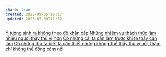 ```yaml
---
share: true
created: 2023-09-05T16:17
updated: 2025-07-09T17:32
---
```

[Ý tưởng sinh ra không theo độ khẩn cấp](../S%E1%BA%AFp%20x%E1%BA%BFp%20%C4%91%E1%BB%99%20%C6%B0u%20ti%C3%AAn/%C3%9D%20t%C6%B0%E1%BB%9Fng%20sinh%20ra%20kh%C3%B4ng%20theo%20%C4%91%E1%BB%99%20kh%E1%BA%A9n%20c%E1%BA%A5p.md)
[Những nhiệm vụ thách thức làm nhiều người thấy thú vị hơn](./Nh%E1%BB%AFng%20nhi%E1%BB%87m%20v%E1%BB%A5%20th%C3%A1ch%20th%E1%BB%A9c%20l%C3%A0m%20nhi%E1%BB%81u%20ng%C6%B0%E1%BB%9Di%20th%E1%BA%A5y%20th%C3%BA%20v%E1%BB%8B%20h%C6%A1n.md)
[Có những cái ta cần làm trước khi ta thấy cần làm](../S%E1%BA%AFp%20x%E1%BA%BFp%20%C4%91%E1%BB%99%20%C6%B0u%20ti%C3%AAn/C%C3%B3%20nh%E1%BB%AFng%20c%C3%A1i%20ta%20c%E1%BA%A7n%20l%C3%A0m%20tr%C6%B0%E1%BB%9Bc%20khi%20ta%20th%E1%BA%A5y%20c%E1%BA%A7n%20l%C3%A0m.md)
[Có những thứ ta biết là cần thiết nhưng không thể thấy thú vị nổi, thậm chí không thể đồng cảm nổi](../S%E1%BA%AFp%20x%E1%BA%BFp%20%C4%91%E1%BB%99%20%C6%B0u%20ti%C3%AAn/C%C3%B3%20nh%E1%BB%AFng%20th%E1%BB%A9%20ta%20bi%E1%BA%BFt%20l%C3%A0%20c%E1%BA%A7n%20thi%E1%BA%BFt%20nh%C6%B0ng%20kh%C3%B4ng%20th%E1%BB%83%20th%E1%BA%A5y%20th%C3%BA%20v%E1%BB%8B%20n%E1%BB%95i,%20th%E1%BA%ADm%20ch%C3%AD%20kh%C3%B4ng%20th%E1%BB%83%20%C4%91%E1%BB%93ng%20c%E1%BA%A3m%20n%E1%BB%95i.md)
